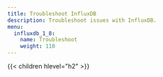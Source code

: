 ```yaml
---
title: Troubleshoot InfluxDB
description: Troubleshoot issues with InfluxDB.
menu:
  influxdb_1_8:
    name: Troubleshoot
    weight: 110
---
```


{{< children hlevel="h2" >}}
